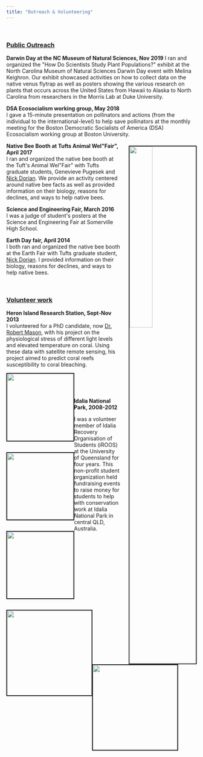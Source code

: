 ```yaml
---
title: "Outreach & Volunteering"
---
```

<br>

### <u>Public Outreach</u>  

**Darwin Day at the NC Museum of Natural Sciences, Nov 2019**
I ran and organized the "How Do Scientists Study Plant Populations?" exhibit at the North Carolina Museum of Natural Sciences Darwin Day event with Melina Keighron. Our exhibit showcased activities on how to collect data on the native venus flytrap as well as posters showing the various research on plants that occurs across the United States from Hawaii to Alaska to North Carolina from researchers in the Morris Lab at Duke University.  

**DSA Ecosocialism working group, May 2018**  
I gave a 15-minute presentation on pollinators and actions (from the individual to the international-level) to help save pollinators at the monthly meeting for the Boston Democratic Socialists of America (DSA) Ecosocialism working group at Boston University.  

<img src="/img/outreach_1.jpg" style="width:35%; border:2px solid; margin-left: 20px; margin-top: 8px" align="right">**Native Bee Booth at Tufts Animal Wel"Fair", April 2017**  
I ran and organized the native bee booth at the Tuft's Animal Wel"Fair" with Tufts graduate students, Genevieve Pugesek and <span style="color:blue">[Nick Dorian](https://nicholasdorian.weebly.com/)</span>. We provide an activity centered around native bee facts as well as provided information on their biology, reasons for declines, and ways to help native bees.   

**Science and Engineering Fair, March 2016**  
I was a judge of student's posters at the Science and Engineering Fair at Somerville High School.   

**Earth Day fair, April 2014**  
I both ran and organized the native bee booth at the Earth Fair with Tufts graduate student, <span style="color:blue">[Nick Dorian](https://nicholasdorian.weebly.com/)</span>. I provided information on their biology, reasons for declines, and ways to help native bees.   


<br>

### <u>Volunteer work</u>  

**Heron Island Research Station, Sept-Nov 2013**  
I volunteered for a PhD candidate, now <span style="color:blue">[Dr. Robert Mason](https://www.marinespatialecologylab.org/robert-mason)</span>, with his project on the physiological stress of different light levels and elevated temperature on coral. Using these data with satellite remote sensing, his project aimed to predict coral reefs susceptibility to coral bleaching.  


<img src="/img/heron_1.jpg" style="float: left; border:2px solid; height: 12.6em; margin-right: -0.25%; margin-bottom: 2em;">
<img src="/img/heron_2.jpg" style="float: left; border:2px solid; height: 12.6em; margin-right: -0.25%; margin-bottom: 2em;">
<img src="/img/heron_3.jpg" style="float: left; border:2px solid; height: 12.6em; margin-right: -0.25%; margin-bottom: 2em;">   

  
<br>
<br>
<br>
  
**Idalia National Park, 2008-2012**  

I was a volunteer member of Idalia Recovery Organisation of Students (iROOS) at the University of Queensland for four years. This non-profit student organization held fundraising events to raise money for students to help with conservation work at Idalia National Park in central QLD, Australia.  
  
<img src="/img/iROOS_snake.jpg" style="float: left; border:2px solid; height: 16em; margin-right: -0.25%; margin-bottom: 2em;">
<img src="/img/iROOS_work.jpg" style="float: left; border:2px solid; height: 16em; margin-bottom: 1em; margin-right: 1em">   

<span style="color:white">space</span>    